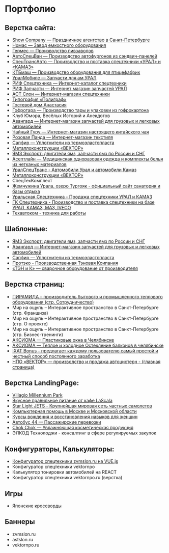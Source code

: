 # Портфолио

## Верстка сайта:
* [Show Company — Праздничное агентство в Санкт-Петербурге](http://showcompany.ru/)
* [Номас — Завод емкостного оборудования](http://www.nomas.ru/)
* [Гермес — Производство пивзаводов](http://pivzavod-germes.ru/)
* [АвтоСпецВан — Производство автофургонов из сэндвич-панелей](http://asv74.com/)
* [СпецТрансАвто — Производство и поставка спецтехники «УРАЛ» и «КАМАЗ»](http://cta-miass.ru/)
* [КТБмаш — Производство оборудования для птицефабрик](http://ktbmash.com/)
* [УралМобиле — Запчасти для ам УРАЛ](http://www.uralmob.ru/)
* [РИФ Спецтехника — Интернет-каталог спецтехники](https://rifst.ru/)
* [РИФ Запчасти — Интернет магазин запчастей УРАЛ](http://rifural.ru/)
* [АСТ Слон — Интернет-магазин спецтехники](http://astslon.ru/)
* [Типография «Полиграф»](http://miassprint.ru/)
* [Гостевой дом Анастасия](http://feocrim.ru/)
* [Гофротара — Производство тары и упаковки из гофрокартона](http://tara174.ru/)
* Клуб Юмора, Весёлых Историй и Анекдотов
* [Авангард — Интернет-магазин запчастей для грузовых и легковых автомобилей](http://avangard174.ru/)
* [Чайный Гуру — Интернет-магазин настоящего китайского чая](http://чайныйгуру.рус/)
* [Розовая Панда — Интернет-магазин текстиля](http://rosepanda.ru/)
* [Сапфир — Уплотнители из термоэластопласта](http://sapfirmiass.ru/)
* [Металлоконструкции «ВЕКТОР»](https://mihail-174.github.io/portfolio/work/vektormk/dist/)
* [ЯМЗ Экспорт: двигатели ямз, запчасти ямз по России и СНГ](http://ymz-export.ru/)
* [Асептлайн — Медицинская одноразовая одежда и комплекты белья из нетканых материалов](http://aseptline.ru/)
* [УралСпецТранс - Автомобили Урал и автомобили Камаз](https://www.uralst.ru/)
* [Металлоконструкции «ВЕКТОР»](http://vektormk.ru/)
* СпецТехКомплект
* [Жемчужина Урала, озеро Тургояк - официальный сайт санатория и базы отдыха](http://uralpearl.algus.net/)
* [Уральская Спецтехника - Продажа спецтехники УРАЛ и КАМАЗ](http://uralst74.ru/)
* [ГК Спецтехника - Производство и поставка спецтехники на базе УРАЛ, КАМАЗ, МАЗ, IVECO](http://ural174.ru/)
* [Техавтоком - техника для работы](http://tak74.ru/)

## Шаблонные:
* [ЯМЗ Экспорт: двигатели ямз, запчасти ямз по России и СНГ](http://ymz-export.ru/)
* [Авангард — Интернет-магазин запчастей для грузовых и легковых автомобилей](http://avangard174.ru/)
* [Сапфир — Уплотнители из термоэластопласта](http://sapfirmiass.ru/)
* [Протэко - Производственная Тэновая Коипания](http://proteko.su/)
* [«ТЭН и К» — сварочное оборудование от производителя](http://tenikmiass.ru/)

## Верстка страниц:
* [ПИРАМИДА – производитель бытового и промышленного теплового оборудования (стр. Сотрудничество)](https://piramida-plus.ru/cooperation)
* Мир на ощупь – Интерактивное пространство в Санкт-Петербурге (стр. Франшиза)
* Мир на ощупь – Интерактивное пространство в Санкт-Петербурге (стр. О проекте)
* Мир на ощупь – Интерактивное пространство в Санкт-Петербурге (стр. Бизнес-тренинги)
* [АКСИОМА — Пластиковые окна в Челябинске](https://aksioma174.ru/)
* [АКСИОМА — Теплое и холодное Остекление балконов в челябинске](https://aksioma174.ru/osteklenie-balkonov)
* [IXAT Bonus - предлагает каждому пользователю самый простой и честный способ постоянного заработка](https://mihail-174.github.io/portfolio/work/ixat-bonus/)
* [НПО «ВЕКТОР» — производство и продажа автоцистерн - (главная страница)](vektornpo.ru)

## Верстка LandingPage:
* [Villagio Millennium Park](https://mihail-174.github.io/portfolio/work/villagio-millennium-park/src/)
* [Вкусное правильное питание от кафе LaScala](https://mihail-174.github.io/portfolio/work/lascala/dist/)
* [Star Light JETS - Крупнейшая мировая сеть частных самолетов](https://mihail-174.github.io/portfolio/work/star-light-jets/gulp_files/)
* [Компьютерная помощь в Москве и Московской области](https://mihail-174.github.io/portfolio/work/pc-help/dist/)
* [Курсы вождения и восстановления навыков для женщин](https://mihail-174.github.io/portfolio/work/energy-of-motion/dist/)
* [Автобус 44 — Пассажирские перевозки](https://mihail-174.github.io/portfolio/work/autobus44/dist/)
* [Chok Chok — Увлажняющая косметическая продукция](https://mihail-174.github.io/portfolio/work/chok-chok/dist/index.html)
* ЭЛКОД Технолоджи - консалтинг в сфере регулируемых закупок

## Конфигураторы, Калькуляторы:
* [Конфигуратор спецтехники zvmslon.ru на VUE.js](https://mihail-174.github.io/portfolio/work/configurator-zvmslon-vuejs/dist/)
* Конфигуратор спецтехники vektornpo
* Калькулятор тонировки автомобилей на REACT
* Конфигуратор спецтехники vektornpo.ru (верстка)

## Игры
* Японские кроссворды

## Баннеры
* zvmslon.ru
* astslon.ru
* vektornpo.ru
